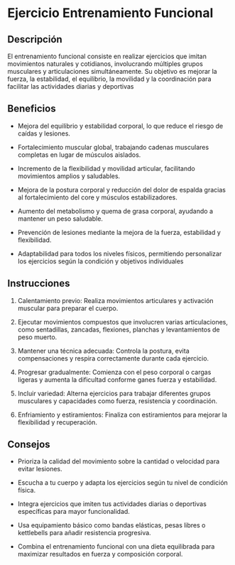 # Ejercicio Entrenamiento Funcional

## Descripción 
El entrenamiento funcional consiste en realizar ejercicios que imitan movimientos naturales y cotidianos, involucrando múltiples grupos musculares y articulaciones simultáneamente. Su objetivo es mejorar la fuerza, la estabilidad, el equilibrio, la movilidad y la coordinación para facilitar las actividades diarias y deportivas

## Beneficios
* Mejora del equilibrio y estabilidad corporal, lo que reduce el riesgo de caídas y lesiones.

* Fortalecimiento muscular global, trabajando cadenas musculares completas en lugar de músculos aislados.

* Incremento de la flexibilidad y movilidad articular, facilitando movimientos amplios y saludables.

* Mejora de la postura corporal y reducción del dolor de espalda gracias al fortalecimiento del core y músculos estabilizadores.

* Aumento del metabolismo y quema de grasa corporal, ayudando a mantener un peso saludable.

* Prevención de lesiones mediante la mejora de la fuerza, estabilidad y flexibilidad.

* Adaptabilidad para todos los niveles físicos, permitiendo personalizar los ejercicios según la condición y objetivos individuales

## Instrucciones
1. Calentamiento previo: Realiza movimientos articulares y activación muscular para preparar el cuerpo.

2. Ejecutar movimientos compuestos que involucren varias articulaciones, como sentadillas, zancadas, flexiones, planchas y levantamientos de peso muerto.

3. Mantener una técnica adecuada: Controla la postura, evita compensaciones y respira correctamente durante cada ejercicio.

4. Progresar gradualmente: Comienza con el peso corporal o cargas ligeras y aumenta la dificultad conforme ganes fuerza y estabilidad.

5. Incluir variedad: Alterna ejercicios para trabajar diferentes grupos musculares y capacidades como fuerza, resistencia y coordinación.

6. Enfriamiento y estiramientos: Finaliza con estiramientos para mejorar la flexibilidad y recuperación.

## Consejos
+ Prioriza la calidad del movimiento sobre la cantidad o velocidad para evitar lesiones.

+ Escucha a tu cuerpo y adapta los ejercicios según tu nivel de condición física.

+ Integra ejercicios que imiten tus actividades diarias o deportivas específicas para mayor funcionalidad.

+ Usa equipamiento básico como bandas elásticas, pesas libres o kettlebells para añadir resistencia progresiva.

+ Combina el entrenamiento funcional con una dieta equilibrada para maximizar resultados en fuerza y composición corporal.